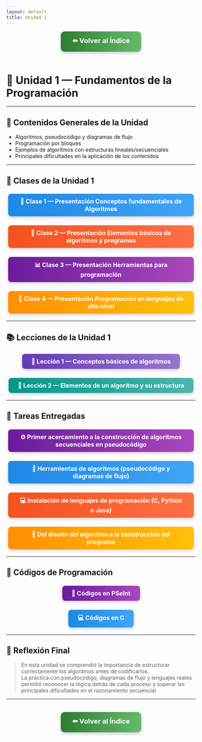 ```yaml
---
layout: default
title: Unidad 1
---
```


<div align="center">

<!-- Botón para volver al índice -->
<a href="../../principal" style="
    background: linear-gradient(90deg, #2E7D32, #66BB6A);
    color: white;
    padding: 12px 30px;
    text-decoration: none;
    font-size: 18px;
    font-weight: bold;
    border-radius: 10px;
    box-shadow: 0 4px 10px rgba(0,0,0,0.2);
    display: inline-block;
    margin-bottom: 20px;
">
⬅️ Volver al Índice
</a>

</div>

# 🧩 Unidad 1 — Fundamentos de la Programación

---

## 📘 Contenidos Generales de la Unidad

- Algoritmos, pseudocódigo y diagramas de flujo  
- Programación por bloques  
- Ejemplos de algoritmos con estructuras lineales/secuenciales  
- Principales dificultades en la aplicación de los contenidos  

---

## 🏫 Clases de la Unidad 1

<div align="center">

<a href="./Contenidos/Clase1_Presentacion_Conceptos" style="
    background: linear-gradient(90deg, #1E88E5, #42A5F5);
    color: white;
    padding: 10px 25px;
    text-decoration: none;
    font-size: 16px;
    font-weight: bold;
    border-radius: 8px;
    box-shadow: 0 3px 8px rgba(0,0,0,0.2);
    display: inline-block;
    margin: 5px;
">
🧮 Clase 1 — Presentación Conceptos fundamentales de Algoritmos
</a>

<a href="./Contenidos/Clase2_Presentacion_Elementos" style="
    background: linear-gradient(90deg, #F4511E, #FF7043);
    color: white;
    padding: 10px 25px;
    text-decoration: none;
    font-size: 16px;
    font-weight: bold;
    border-radius: 8px;
    box-shadow: 0 3px 8px rgba(0,0,0,0.2);
    display: inline-block;
    margin: 5px;
">
🧱 Clase 2 — Presentación Elementos básicos de algoritmos y programas
</a>

<a href="./Contenidos/Clase3_Presentacion_Herramientas" style="
    background: linear-gradient(90deg, #6A1B9A, #AB47BC);
    color: white;
    padding: 10px 25px;
    text-decoration: none;
    font-size: 16px;
    font-weight: bold;
    border-radius: 8px;
    box-shadow: 0 3px 8px rgba(0,0,0,0.2);
    display: inline-block;
    margin: 5px;
">
📊 Clase 3 — Presentación Herramientas para programación
</a>

<a href="./Contenidos/Clase4_Presentacion_Lenguajes" style="
    background: linear-gradient(90deg, #FF8F00, #FFC107);
    color: white;
    padding: 10px 25px;
    text-decoration: none;
    font-size: 16px;
    font-weight: bold;
    border-radius: 8px;
    box-shadow: 0 3px 8px rgba(0,0,0,0.2);
    display: inline-block;
    margin: 5px;
">
🚀 Clase 4 — Presentación Programación en lenguajes de alto nivel
</a>

</div>

---

## 📚 Lecciones de la Unidad 1

<div align="center">

<a href="./Lecciones/Leccion1_Algoritmosenpseudocódigo" style="
    background: linear-gradient(90deg, #673AB7, #9575CD);
    color: white;
    padding: 10px 25px;
    text-decoration: none;
    font-size: 16px;
    font-weight: bold;
    border-radius: 8px;
    box-shadow: 0 3px 8px rgba(0,0,0,0.2);
    display: inline-block;
    margin: 5px;
">
📖 Lección 1 — Conceptos básicos de algoritmos
</a>

<a href="./Lecciones/Leccion2_ProgramaciónenC" style="
    background: linear-gradient(90deg, #009688, #4DB6AC);
    color: white;
    padding: 10px 25px;
    text-decoration: none;
    font-size: 16px;
    font-weight: bold;
    border-radius: 8px;
    box-shadow: 0 3px 8px rgba(0,0,0,0.2);
    display: inline-block;
    margin: 5px;
">
🧩 Lección 2 — Elementos de un algoritmo y su estructura
</a>

</div>

---

## 🧠 Tareas Entregadas

<div align="center">

<a href="./Actividades/primer_acercamiento" style="
    background: linear-gradient(90deg, #6A1B9A, #AB47BC);
    color: white;
    padding: 10px 25px;
    text-decoration: none;
    font-size: 16px;
    font-weight: bold;
    border-radius: 8px;
    box-shadow: 0 3px 8px rgba(0,0,0,0.2);
    display: inline-block;
    margin: 5px;
">
⚙️ Primer acercamiento a la construcción de algoritmos secuenciales en pseudocódigo
</a>

<a href="./Actividades/herramientas_algoritmos" style="
    background: linear-gradient(90deg, #1E88E5, #42A5F5);
    color: white;
    padding: 10px 25px;
    text-decoration: none;
    font-size: 16px;
    font-weight: bold;
    border-radius: 8px;
    box-shadow: 0 3px 8px rgba(0,0,0,0.2);
    display: inline-block;
    margin: 5px;
">
🧩 Herramientas de algoritmos (pseudocódigo y diagramas de flujo)
</a>

<a href="./Actividades/instalacion_lenguajes" style="
    background: linear-gradient(90deg, #F4511E, #FF7043);
    color: white;
    padding: 10px 25px;
    text-decoration: none;
    font-size: 16px;
    font-weight: bold;
    border-radius: 8px;
    box-shadow: 0 3px 8px rgba(0,0,0,0.2);
    display: inline-block;
    margin: 5px;
">
💻 Instalación de lenguajes de programación (C, Python o Java)
</a>

<a href="./Actividades/del_diseno_al_programa" style="
    background: linear-gradient(90deg, #FF8F00, #FFC107);
    color: white;
    padding: 10px 25px;
    text-decoration: none;
    font-size: 16px;
    font-weight: bold;
    border-radius: 8px;
    box-shadow: 0 3px 8px rgba(0,0,0,0.2);
    display: inline-block;
    margin: 5px;
">
🚀 Del diseño del algoritmo a la construcción del programa
</a>

</div>

---

## 💾 Códigos de Programación

<div align="center">

<a href="./Codigos/Codigos_PSeInt" style="
    background: linear-gradient(90deg, #6A1B9A, #AB47BC);
    color: white;
    padding: 10px 25px;
    text-decoration: none;
    font-size: 16px;
    font-weight: bold;
    border-radius: 8px;
    box-shadow: 0 3px 8px rgba(0,0,0,0.2);
    display: inline-block;
    margin: 5px;
">
🧩 Códigos en PSeInt
</a>

<a href="./Codigos/Codigos_C" style="
    background: linear-gradient(90deg, #1E88E5, #42A5F5);
    color: white;
    padding: 10px 25px;
    text-decoration: none;
    font-size: 16px;
    font-weight: bold;
    border-radius: 8px;
    box-shadow: 0 3px 8px rgba(0,0,0,0.2);
    display: inline-block;
    margin: 5px;
">
💻 Códigos en C
</a>

</div>

---

## 💬 Reflexión Final

> En esta unidad se comprendió la importancia de estructurar correctamente los algoritmos antes de codificarlos.  
> La práctica con pseudocódigo, diagramas de flujo y lenguajes reales permitió reconocer la lógica detrás de cada proceso y superar las principales dificultades en el razonamiento secuencial.

---

<div align="center">

<!-- Botón de regreso al índice -->
<a href="../../principal" style="
    background: linear-gradient(90deg, #2E7D32, #66BB6A);
    color: white;
    padding: 12px 30px;
    text-decoration: none;
    font-size: 18px;
    font-weight: bold;
    border-radius: 10px;
    box-shadow: 0 4px 10px rgba(0,0,0,0.2);
    display: inline-block;
    margin-top: 20px;
">
⬅️ Volver al Índice
</a>

</div>
